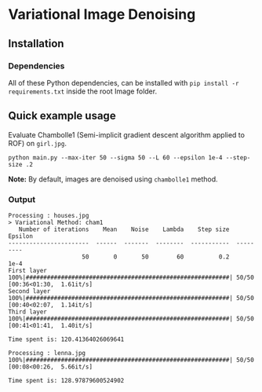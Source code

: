 # Variational Image Denoising

## Installation
### Dependencies

All of these Python dependencies, can be installed with `pip install -r requirements.txt` inside the root Image folder.

## Quick example usage

Evaluate Chambolle1 (Semi-implicit gradient descent algorithm applied to ROF) on `girl.jpg`.

``` shell
python main.py --max-iter 50 --sigma 50 --L 60 --epsilon 1e-4 --step-size .2
```

**Note:** By default, images are denoised using `chambolle1` method.

### Output
```shell
Processing : houses.jpg
> Variational Method: cham1
   Number of iterations    Mean    Noise    Lambda    Step size    Epsilon
-----------------------  ------  -------  --------  -----------  ---------
                     50       0       50        60          0.2       1e-4
First layer
100%|##########################################################| 50/50 [00:36<01:30,  1.61it/s]
Second layer
100%|##########################################################| 50/50 [00:40<02:07,  1.14it/s]
Third layer
100%|##########################################################| 50/50 [00:41<01:41,  1.40it/s]

Time spent is: 120.41364026069641

Processing : lenna.jpg
100%|##########################################################| 50/50 [00:08<00:26,  5.66it/s]

Time spent is: 128.97879600524902
```